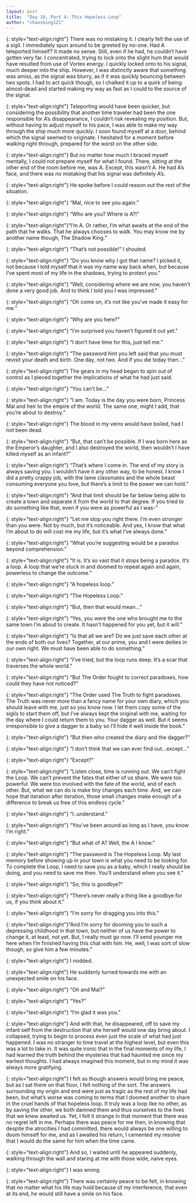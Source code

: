 ```yaml
---
layout: post
title:  "Day 10, Part 4: This Hopeless Loop"
author: "chaosking121"
---
```


{: style="text-align:right"}
There was no mistaking it. I clearly felt the use of a sigil. I immediately spun around to be greeted by no-one. Had A teleported himself? It made no sense. Still, even if he had, he couldn’t have gotten very far. I concentrated, trying to lock onto the slight hum that would have resulted from use of Vortex 
energy. I quickly locked onto to his signal, much deeper into the ship. However, I was distinctly aware that something was amiss, as the signal was blurry, as if it was quickly bouncing between two spots. I had to act quick though, so I chalked it up to a quirk of being almost-dead and started making my way as fast as I could to the source of the signal. 

{: style="text-align:right"}
Teleporting would have been quicker, but considering the possibility that another time traveler had been the one responsible for A’s disappearance, I couldn’t risk revealing my position. But, without having to 
adjust myself to his pace, I was able to make my way through the ship much more quickly. I soon found myself at a door, behind which the signal seemed to originate. I hesitated for a moment before walking right through, prepared for the worst on the other side. 

{: style="text-align:right"}
But no matter how much I braced myself mentally, I could not prepare myself for what I found. There, 
sitting at the other end of the room before me, was A. Except, this wasn’t A. He had A’s face, and there was no mistaking that his signal was definitely A’s.

{: style="text-align:right"}
He spoke before I could reason out the rest of the situation.

{: style="text-align:right"}
“Mal, nice to see you again.”

{: style="text-align:right"}
“Who are you? Where is A?!”

{: style="text-align:right"}“I’m A. Or rather, I’m what awaits at the end of the path that he walks. That he always chooses to walk. 
You may know me by another name though, The Shadow King.”

{: style="text-align:right"}
“That’s not possible!” I shouted.

{: style="text-align:right"}
“Do you know why I got that name? I picked it, not because I told myself that it was my name way back when, but because I’ve spent most of my life in the shadows, trying to protect you.”

{: style="text-align:right"}
“Well, considering where we are now, you haven’t done a very good job. And to think I told you I was impressed.”

{: style="text-align:right"}
“Oh come on, it’s not like you’ve made it easy for me.”

{: style="text-align:right"}
“Why are you here?”

{: style="text-align:right"}
“I’m surprised you haven’t figured it out yet.”

{: style="text-align:right"}
“I don’t have time for this, just tell me.”

{: style="text-align:right"}
“The password hint you left said that you must revisit your death and birth. One day, not two. And if you die today then…”

{: style="text-align:right"}
The gears in my head began to spin out of control as I pieced together the implications of what he had just said.

{: style="text-align:right"}
“You can’t be…”

{: style="text-align:right"}
“I am. Today is the day you were born, Princess Mal and heir to the empire of the world. The same one, might I add, that you’re about to destroy.”

{: style="text-align:right"}
The blood in my veins would have boiled, had I not been dead.

{: style="text-align:right"}
“But, that can’t be possible. If I was born here as the Emperor’s daughter, and I also destroyed the world, then wouldn’t I have killed myself as an infant?”

{: style="text-align:right"}
“That’s where I come in. The end of my story is always saving you. I wouldn’t have it any other way, to be honest. I know I did a pretty crappy job, with the lame classmates and the whole beast consuming everyone you love, but there’s a limit to the power we can hold.”

{: style="text-align:right"}
“And that limit should be far below being able to create a town and separate it from the world to that degree. If you tried to do something like that, even if you were as powerful as I was-”

{: style="text-align:right"}
“Let me stop you right there. I’m even stronger than you were. Not by much, but it’s noticeable. And yes, I know that what I’m about to do will cost me my life, but it’s what I’ve always done.”

{: style="text-align:right"}
“What you’re suggesting would be a paradox beyond comprehension.”

{: style="text-align:right"}
“It is. It’s so vast that it stops being a paradox. It’s a loop. A loop that we’re stuck in and doomed to repeat again and again, powerless to change the outcome.”

{: style="text-align:right"}
“A hopeless loop.”

{: style="text-align:right"}
“The Hopeless Loop.”

{: style="text-align:right"}
“But, then that would mean…”

{: style="text-align:right"}
“Yes, you were the one who brought me to the same town I’m about to create. It hasn’t happened for you yet, but it will.”

{: style="text-align:right"}
“Is that all we are? Do we just save each other at the ends of both our lives? Together, at our prime, 
you and I were deities in our own right. We must have been able to do something.”

{: style="text-align:right"}
“I’ve tried, but the loop runs deep. It’s a scar that traverses the whole world.”

{: style="text-align:right"}
“But The Order fought to correct paradoxes, how could they have not noticed?”

{: style="text-align:right"}
“The Order used The Truth to fight paradoxes. The Truth was never more than a fancy name for your own diary, which you should leave with me, just so you know now. I let them copy some of the sigils to start them off, but I’ve always kept the original with me, waiting for the day where I could return them to you. Your dagger as well. But it seems irresponsible to give a dagger to a baby so I’ll hide it well inside the book.”

{: style="text-align:right"}
“But then who created the diary and the dagger?”

{: style="text-align:right"}
“I don’t think that we can ever find out…except…”

{: style="text-align:right"}
“Except?”

{: style="text-align:right"}
“Listen close, time is running out. We can’t fight the Loop. We can’t prevent the fates that either of us 
share. We were too powerful. We were too involved with the fate of the world, and of each other. But, what we can do is make tiny changes each time. And, we can hope that iteration after iteration, those small changes make enough of a difference to break us free of this endless cycle.”

{: style="text-align:right"}
“I..understand.”

{: style="text-align:right"}
“You’ve been around as long as I have, you know I’m right.”

{: style="text-align:right"}
“But what of A? Well, the A I know.”

{: style="text-align:right"}
“The password is The Hopeless Loop. My last memory before showing up in your town is what you need to be 
looking for. To complete the Loop, I need to save you as a baby, which I really should be doing, and you need to save me then. You’ll understand when you see it.”

{: style="text-align:right"}
“So, this is goodbye?”

{: style="text-align:right"}
“There’s never really a thing like a goodbye for us, if you think about it.”

{: style="text-align:right"}
“I’m sorry for dragging you into this.”

{: style="text-align:right"}“And I’m sorry for dooming you to such a depressing childhood in that town, but neither of us have the 
power to change it, at least, not yet. But, I really must go now. I’ll send younger me here when I’m finished having this chat with him. He, well, I was sort of slow though, so give him a few minutes.”

{: style="text-align:right"}
I nodded.

{: style="text-align:right"}
He suddenly turned towards me with an unexpected smile on his face.

{: style="text-align:right"}
“Oh and Mal?”

{: style="text-align:right"}
“Yes?”

{: style="text-align:right"}
“I’m glad it was you.”

{: style="text-align:right"}
And with that, he disappeared, off to save my infant self from the destruction that she herself would one 
day bring about. I collapsed, trying to begin to process even just the scale of what had just happened. I was no stranger to time travel at the highest level, but even this was a lot to take in. It was quite ironic that in the final moments of my life, I had learned the truth behind the mysteries that had haunted me since my earliest thoughts. I had always imagined this moment, but in my mind it was always more gratifying.

{: style="text-align:right"}
I felt as though answers would bring me peace, but as I sat there on that floor, I felt nothing of the sort. The answers surrounding my origin and end were just as tragic as the rest of my life had been, but 
what’s worse was coming to terms that I doomed another to share in the cruel hands of that hopeless loop. It truly was a loop like no other, as by saving the other, we both damned them and thus ourselves to the lives that we knew awaited us. Yet, I felt it strange in that moment that there was no regret left in me. Perhaps there was peace for me then, in knowing that despite the atrocities I had committed, there would always be one willing to doom himself for me, and as I awaited his return, I cemented my resolve that I would do the same for him when the time came.

{: style="text-align:right"}
And so, I waited until he appeared suddenly, walking through the wall and staring at me with those wide, naive eyes.

{: style="text-align:right"}
I was wrong.

{: style="text-align:right"}
There was certainly peace to be felt, in knowing that no matter what his life may hold because of my 
interference, that even at its end, he would still have a smile on his face.